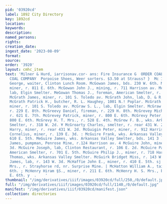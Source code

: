 ```yaml
---
pid: '03920cd'
label: 1892 City Directory
key: 1892cd
location: 
keywords: 
description: 
named_persons: 
rights: 
creation_date: 
ingest_date: '2023-08-09'
format: 
source: 
order: '3920'
layout: cmhc_item
text: 'Milner & Hurd, iarrisonav.cor- ans: Fire Insurance G  ORDER COAL OF THE LEADVILLE
  COAL COMPANY  Porpoise Shoes, Weer sorters. $3.50 at Strauss? }  Mc 180 McH  McGowan
  George, waiter, Clinton Lunch Room. McGowan James, bds. 230 W. 6th. McGowan James,
  miner, r. 811 E. 6th. McGowan John J., mining, r. 711 Harrison av. McGowan Thomas,
  lab, Elgin Smelter. MeGowan Thomas J., foreman, American Smelter, r. 424 - W. Elm.
  McGrath James, miner, r. 101 S. Toledo av. McGrath John, lab, D. & R. G. R. R. 3
  McGrath Patrick H., butcher, R. L. Haughey, 1001 N.! Poplar. McGrath Thomas J.,
  miner, r. 101 S. Toledo av. McGraw S. L., lab, Elgin Smelter. McGraw Thomas, fireman,
  r. 229 E. 8th. McGreevy Daniel, fireman, r. 229 H. 8th. McGrevey Michael J., miner,
  r. 621 E. 7th. McGrevey Patrick, miner, r. 800 E. 6th. McGrevy Peter, miner, r.
  800 E. 6th. McGrevy H. T. Mrs., r. 528 E. 4th. McGrew F. B., wks. Arkansas Valley
  Smelter, r. 318 W. 2d. ¥ McGroarty Charles, smelter, r. rear 431 W. 2d. McGroarty
  Harry, miner, r. rear 431 W. 2d. McGuigin Peter, miner, r. 912 Harrison av. McGuire
  Cornelius, miner, r. 139 E. 3d. : McGuire Frank, wks. Arkansas Valley Smelter, r.
  610 E. 5th. MeGuire James, wks. Arkansas Valley Smelter, bds. 141 3 . 3d. 5 McGuire
  James, pumpman, Penrose Mine, r.124 Harrison av. 4 McGuire John, miner, r. 139 E.
  3d. McGuire Joseph, lab, Clinton Restaurant, r. 106 E. 2d. McGuire Patrick, lab,
  American Smelter, r. 701 E. 5th. McGuire Philip J., miner, r. 718 Harrison av. McGuire
  Thomas, wks. Arkansas Valley Smelter. McGuirk Bridget Miss, r. 143 W. 3d. McGuirk
  James, lab, r. 143 W. 3d. McHaffie John E., miner, r. 410 E. 5th. sj McHale Michael
  Mrs., r. Strayhorse rd, nr. Surprise Mine. | McHatton William A., tailor, 209 E.
  6th. ; McHenry Hiram §S., miner, r. 211 E. 6th. McHenry H. S. Mrs., boarding, 211
  E. 6th. y  .    '
thumbnail: "/img/derivatives/iiif/images/03920cd/full/250,/0/default.jpg"
full: "/img/derivatives/iiif/images/03920cd/full/1140,/0/default.jpg"
manifest: "/img/derivatives/iiif/03920cd/manifest.json"
collection: directories
---
```

